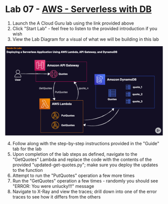 # Lab 07 - [AWS - Serverless with DB](https://learn.acloud.guru/handson/65e07c9d-919f-4256-a94b-379c344b3cd7)

1. Launch the A Cloud Guru lab using the link provided above
1. Click "Start Lab" - feel free to listen to the provided introduction if you wish
1. View the Lab Diagram for a visual of what we will be building in this lab

![Lab Diagram](../images/week01-lab07-diagram.png)

4. Follow along with the step-by-step instructions provided in the "Guide" tab for the lab
1. Upon completion of the lab steps as defined, navigate to the "GetQuotes" Lambda and replace the code with the contents of the provided "updated-get-quotes.py"; make sure you deploy the updates to the function
1. Attempt to run the "PutQuotes" operation a few more times
1. Run the "GetQuotes" operation a few times - randomly you should see "ERROR: You were unlucky!!!" message
1. Navigate to X-Ray and view the traces; drill down into one of the error traces to see how it differs from the others
